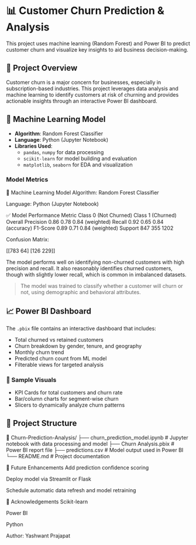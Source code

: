 # 📊 Customer Churn Prediction & Analysis

This project uses machine learning (Random Forest) and Power BI to predict customer churn and visualize key insights to aid business decision-making.

## 🚀 Project Overview

Customer churn is a major concern for businesses, especially in subscription-based industries. This project leverages data analysis and machine learning to identify customers at risk of churning and provides actionable insights through an interactive Power BI dashboard.

## 🧠 Machine Learning Model

- **Algorithm**: Random Forest Classifier
- **Language**: Python (Jupyter Notebook)
- **Libraries Used**:
  - `pandas`, `numpy` for data processing
  - `scikit-learn` for model building and evaluation
  - `matplotlib`, `seaborn` for EDA and visualization

### Model Metrics
🧠 Machine Learning Model
Algorithm: Random Forest Classifier

Language: Python (Jupyter Notebook)

✅ Model Performance
Metric	Class 0 (Not Churned)	Class 1 (Churned)	Overall
Precision	0.86	0.78	0.84 (weighted)
Recall	0.92	0.65	0.84 (accuracy)
F1-Score	0.89	0.71	0.84 (weighted)
Support	847	355	1202

Confusion Matrix:


[[783  64]
 [126 229]]

 The model performs well on identifying non-churned customers with high precision and recall.
 It also reasonably identifies churned customers, though with slightly lower recall, which is common in imbalanced datasets.

> The model was trained to classify whether a customer will churn or not, using demographic and behavioral attributes.

## 📈 Power BI Dashboard

The `.pbix` file contains an interactive dashboard that includes:
- Total churned vs retained customers
- Churn breakdown by gender, tenure, and geography
- Monthly churn trend
- Predicted churn count from ML model
- Filterable views for targeted analysis

### 📌 Sample Visuals
- KPI Cards for total customers and churn rate
- Bar/column charts for segment-wise churn
- Slicers to dynamically analyze churn patterns

## 📂 Project Structure

📁 Churn-Prediction-Analysis/
├── churn_prediction_model.ipynb # Jupyter notebook with data processing and model
├── Churn Analysis.pbix # Power BI report file
├── predictions.csv # Model output used in Power BI
└── README.md # Project documentation


🎯 Future Enhancements
Add prediction confidence scoring

Deploy model via Streamlit or Flask

Schedule automatic data refresh and model retraining

🤝 Acknowledgements
Scikit-learn

Power BI

Python

Author: Yashwant Prajapat

